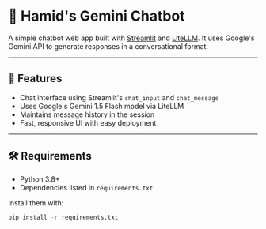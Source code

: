 # 🤖 Hamid's Gemini Chatbot

A simple chatbot web app built with [Streamlit](https://streamlit.io/) and [LiteLLM](https://docs.litellm.ai/docs/). It uses Google's Gemini API to generate responses in a conversational format.

---

## 🚀 Features

- Chat interface using Streamlit's `chat_input` and `chat_message`
- Uses Google's Gemini 1.5 Flash model via LiteLLM
- Maintains message history in the session
- Fast, responsive UI with easy deployment

---

## 🛠️ Requirements

- Python 3.8+
- Dependencies listed in `requirements.txt`

Install them with:

```bash
pip install -r requirements.txt

